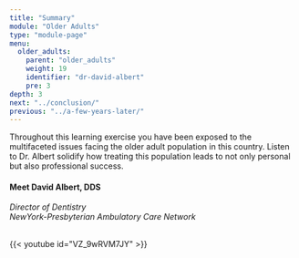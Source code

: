 ```yaml
---
title: "Summary"
module: "Older Adults"
type: "module-page"
menu:
  older_adults:
    parent: "older_adults"
    weight: 19
    identifier: "dr-david-albert"
    pre: 3
depth: 3
next: "../conclusion/"
previous: "../a-few-years-later/"
---
```

<div class="pageblock"><p>Throughout this learning exercise you have been exposed to the multifaceted issues facing the older adult population in this country.  Listen to Dr. Albert solidify how treating this population leads to not only personal but also professional success.</p>
<h4>Meet David Albert, DDS</h4>
<p><i>Director of Dentistry</i>
<br/><i> NewYork-Presbyterian Ambulatory Care Network</i></p>

<br/>
{{< youtube id="VZ_9wRVM7JY" >}}</div>